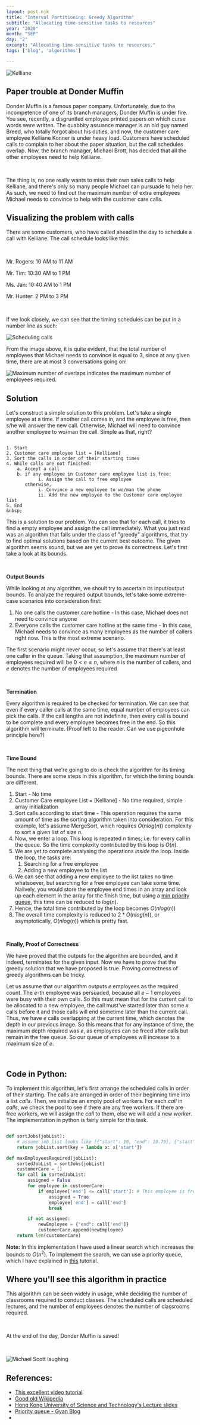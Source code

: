 ```yaml
---
layout: post.njk 
title: "Interval Partitioning: Greedy Algorithm"
subtitle: "Allocating time-sensitive tasks to resources"
year: "2020"
month: "SEP"
day: "2"
excerpt: "Allocating time-sensitive tasks to resources."
tags: ['blog', 'algorithms']

---
```




![Kelliane](https://y.yarn.co/74528713-3ade-4f40-abc2-49e4e2c665ef_screenshot.jpg)

## Paper trouble at Donder Muffin



Donder Muffin is a famous paper company. Unfortunately, due to the incompetence of one of its branch managers, Donder Muffin is under fire. You see, recently, a disgruntled employee printed papers on which curse words were written. The quabbity assuance manager is an old guy named Breed, who totally forgot about his duties, and now, the customer care employee Kelliane Konner is under heavy load. Customers have scheduled calls to complain to her about the paper situation, but the call schedules overlap. Now, the branch manager, Michael Brott, has decided that all the other employees need to help Kelliane.

&nbsp;

The thing is, no one really wants to miss their own sales calls to help Kelliane, and there's only so many people Michael can pursuade to help her. As such, we need to find out the maximum number of extra employees Michael needs to convince to help with the customer care calls.

## Visualizing the problem with calls

There are some customers, who have called ahead in the day to schedule a call with Kelliane. The call schedule looks like this:

&nbsp;

Mr. Rogers: 10 AM to 11 AM

Mr. Tim: 10:30 AM to 1 PM 

Ms. Jan: 10:40 AM to 1 PM 

Mr. Hunter: 2 PM to 3 PM

&nbsp;

If we look closely, we can see that the timing schedules can be put in a number line as such:


![Scheduling calls](https://i.imgur.com/jJuVNMM.png)

From the image above, it is quite evident, that the total number of employees that Michael needs to convince is equal to 3,
since at any given time, there are at most 3 conversations going on!

![Maximum number of overlaps indicates the maximum number of employees required.](https://i.imgur.com/OCLROTs.png)



## Solution

Let's construct a simple solution to this problem. Let's take a single employee at a time. If another call comes in, and the employee is free, then s/he will answer the new call. Otherwise, Michael will need to convince another employee to wo/man the call. Simple as that, right?
&nbsp;

```text

1. Start
2. Customer care employee list = [Kelliane]
3. Sort the calls in order of their starting times
4. While calls are not finished:
    a. Accept a call
    b. if any employee in Customer care employee list is free:
            i. Assign the call to free employee
       otherwise, 
            i. Convince a new employee to wo/man the phone
            ii. Add the new employee to the Customer care employee list
5. End
&nbsp;
```

This is a solution to our problem. You can see that for each call, it tries to find a empty employee and assign the call immediately. What you just read was an algorithm that falls under the class of "greedy" algorithms, that try to find optimal solutions based on the current best outcome. The given algorithm seems sound, but we are yet to prove its correctness. Let's first take a look at its bounds.

&nbsp;

**Output Bounds**

While looking at any algorithm, we shoult try to ascertain its input/output bounds. To analyze the required output bounds, let's take some extreme-case scenarios into consideration first:

1. No one calls the customer care hotline - In this case, Michael does not need to convince anyone
2. Everyone calls the customer care hotline at the same time - In this case, Michael needs to convince as many employees as the number of callers right now. This is the most extreme scenario.

The first scenario might never occur, so let's assume that there's at least one caller in the queue. Taking that assumption, the maximum number of employees required will be $0 < e \leq n$, where $n$ is the number of callers, and $e$ denotes the number of employees required 

&nbsp;

**Termination**

Every algorithm is required to be checked for termination. We can see that even if every caller calls at the same time, equal number of employees can pick the calls. If the call lengths are not indefinite, then every call is bound to be complete and every employee becomes free in the end. So this algorithm will terminate. (Proof left to the reader. Can we use pigeonhole principle here?)

&nbsp;

**Time Bound**

The next thing that we're going to do is check the algorithm for its timing bounds. There are some steps in this algorithm, for which the timing bounds are different. 

1. Start - No time
2. Customer Care employee List = [Kelliane] - No time required, simple array initialization
3. Sort calls according to start time - This operation requires the same amount of time as the sorting algorithm taken into consideration. For this example, let's assume MergeSort, which requires $O(nlog(n))$ complexity to sort a given list of size $n$.
4. Now, we enter a loop. This loop is repeated $n$ times; i.e. for every call in the queue. So the time complexity contributed by this loop is $O(n)$.
5. We are yet to complete analysing the operations *inside* the loop. Inside the loop, the tasks are: 
   1. Searching for a free employee
   2. Adding a new employee to the list
6. We can see that adding a new employee to the list takes no time whatsoever, but searching for a free employee can take some time. Naiively, you would store the employee end times in an array and look up each element in the array for the finish time, but using a [min priority queue](https://www.gyanblog.com/gyan/coding-interview/min-priority-queue-with-heap/), this time can be reduced to $log(n)$. 
7. Hence, the total time contributed by the loop becomes $O(nlog(n))$
8. The overall time complexity is reduced to $2* O(nlog(n))$, or asymptotically, $O(nlog(n))$ which is pretty fast. 

&nbsp;

**Finally, Proof of Correctness**

We have proved that the outputs for the algorithm are bounded, and it indeed, terminates for the given input. Now we have to prove that the greedy solution that we have proposed is true. Proving correctness of greedy algorithms can be tricky. 

Let us assume that our algorithm outputs $e$ employees as the required count. The $e$-th employee was persuaded, because all $e-1$ employees were busy with their own calls. So this must mean that for the current call to be allocated to a new employee, the call must've started later than some $x$ calls before it and those calls will end sometime later than the current call. Thus, we have $e$ calls overlapping at the current time, which denotes the depth in our previous image. So this means that for any instance of time, the maximum depth required was $e$, as employees can be freed after calls but remain in the free queue. So our queue of employees will increase to a maximum size of $e$. 

&nbsp;

## Code in Python:

To implement this algorithm, let's first arrange the scheduled calls in order of their starting. The calls are arranged in order of their beginning time into a list $calls$. Then, we initialize an empty pool of workers. For each $call$ in $calls$, we check the pool to see if there are any free workers. If there are free workers, we will assign the $call$ to them, else we will add a new $worker$. The implementation in python is fairly simple for this task.

```python

def sortJobs(jobList):
    # assume job list looks like [{"start": 10, "end": 10.75}, {"start": 10.5, "end": 1}, ...]
    return jobList.sort(key = lambda x: x['start'])

def maxEmployeesRequired(jobList):
	sortedJobList = sortJobs(jobList)
	customerCare = []
	for call in sortedJobList:
		assigned = False
		for employee in customerCare:
			if employee['end'] <= call['start']: # This employee is free!
				assigned = True
				employee['end'] = call['end']
				break

		if not assigned:
			newEmployee = {"end": call['end']}
			customerCare.append(newEmployee)
	return len(customerCare)


```

**Note:** In this implementation I have used a linear search which increases the bounds to $O(n^2)$. To implement the search, we can use a priority queue, which I have explained in [this]() tutorial. 

## Where you'll see this algorithm in practice

This algorithm can be seen widely in usage, while deciding the number of classrooms required to conduct classes. The scheduled calls are scheduled lectures, and the number of employees denotes the number of classrooms required.

&nbsp;

At the end of the day, Donder Muffin is saved!

&nbsp;

![Michael Scott laughing](https://i.redd.it/8hzjzbpfbks11.jpg)

## References:

- [This excellent video tutorial](https://www.youtube.com/watch?v=i_G8hZYcKnI)
- [Good old Wikipedia](https://en.wikipedia.org/wiki/Interval_scheduling#Greedy_polynomial_solution)
- [Hong Kong University of Science and Technology's Lecture slides](http://www.cs.ust.hk/mjg_lib/Classes/COMP3711H_Fall16/lectures/09greedy.pdf)
- [Priority queue - Gyan Blog](https://www.gyanblog.com/gyan/coding-interview/min-priority-queue-with-heap/)
- 